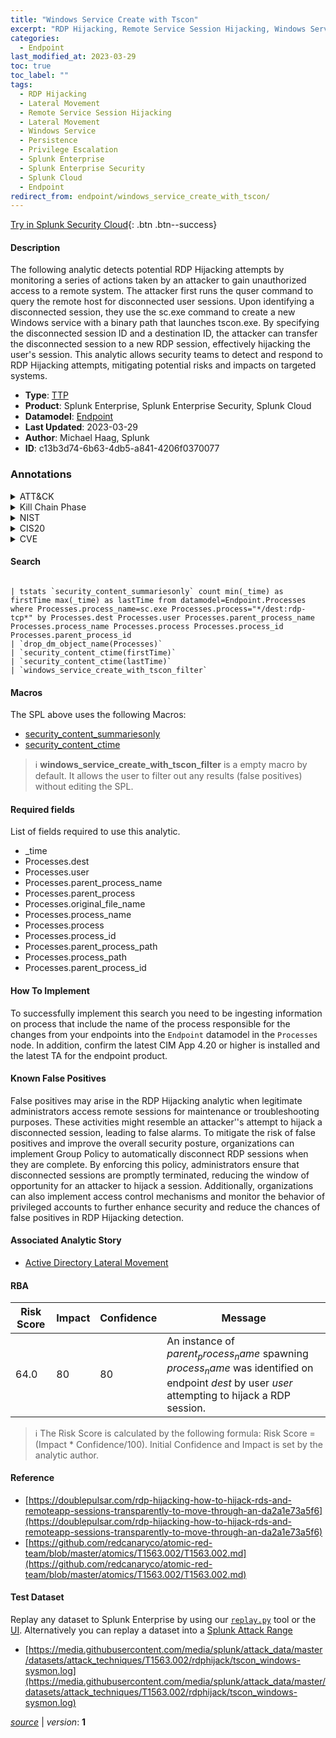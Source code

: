 ```yaml
---
title: "Windows Service Create with Tscon"
excerpt: "RDP Hijacking, Remote Service Session Hijacking, Windows Service"
categories:
  - Endpoint
last_modified_at: 2023-03-29
toc: true
toc_label: ""
tags:
  - RDP Hijacking
  - Lateral Movement
  - Remote Service Session Hijacking
  - Lateral Movement
  - Windows Service
  - Persistence
  - Privilege Escalation
  - Splunk Enterprise
  - Splunk Enterprise Security
  - Splunk Cloud
  - Endpoint
redirect_from: endpoint/windows_service_create_with_tscon/
---
```




[Try in Splunk Security Cloud](https://www.splunk.com/en_us/cyber-security.html){: .btn .btn--success}

#### Description

The following analytic detects potential RDP Hijacking attempts by monitoring a series of actions taken by an attacker to gain unauthorized access to a remote system. The attacker first runs the quser command to query the remote host for disconnected user sessions. Upon identifying a disconnected session, they use the sc.exe command to create a new Windows service with a binary path that launches tscon.exe. By specifying the disconnected session ID and a destination ID, the attacker can transfer the disconnected session to a new RDP session, effectively hijacking the user&#39;s session. This analytic allows security teams to detect and respond to RDP Hijacking attempts, mitigating potential risks and impacts on targeted systems.

- **Type**: [TTP](https://github.com/splunk/security_content/wiki/Detection-Analytic-Types)
- **Product**: Splunk Enterprise, Splunk Enterprise Security, Splunk Cloud
- **Datamodel**: [Endpoint](https://docs.splunk.com/Documentation/CIM/latest/User/Endpoint)
- **Last Updated**: 2023-03-29
- **Author**: Michael Haag, Splunk
- **ID**: c13b3d74-6b63-4db5-a841-4206f0370077

### Annotations
<details>
  <summary>ATT&CK</summary>

<div markdown="1">

#### [ATT&CK](https://attack.mitre.org/)

| ID          | Technique   | Tactic         |
| ----------- | ----------- |--------------- |
| [T1563.002](https://attack.mitre.org/techniques/T1563/002/) | RDP Hijacking | Lateral Movement |

| [T1563](https://attack.mitre.org/techniques/T1563/) | Remote Service Session Hijacking | Lateral Movement |

| [T1543.003](https://attack.mitre.org/techniques/T1543/003/) | Windows Service | Persistence, Privilege Escalation |

</div>
</details>


<details>
  <summary>Kill Chain Phase</summary>

<div markdown="1">

* Exploitation
* Installation


</div>
</details>


<details>
  <summary>NIST</summary>

<div markdown="1">

* DE.CM



</div>
</details>

<details>
  <summary>CIS20</summary>

<div markdown="1">

* CIS 3
* CIS 5
* CIS 16



</div>
</details>

<details>
  <summary>CVE</summary>

<div markdown="1">


</div>
</details>


#### Search

```

| tstats `security_content_summariesonly` count min(_time) as firstTime max(_time) as lastTime from datamodel=Endpoint.Processes where Processes.process_name=sc.exe Processes.process="*/dest:rdp-tcp*" by Processes.dest Processes.user Processes.parent_process_name Processes.process_name Processes.process Processes.process_id Processes.parent_process_id 
| `drop_dm_object_name(Processes)` 
| `security_content_ctime(firstTime)` 
| `security_content_ctime(lastTime)` 
| `windows_service_create_with_tscon_filter`
```

#### Macros
The SPL above uses the following Macros:
* [security_content_summariesonly](https://github.com/splunk/security_content/blob/develop/macros/security_content_summariesonly.yml)
* [security_content_ctime](https://github.com/splunk/security_content/blob/develop/macros/security_content_ctime.yml)

> :information_source:
> **windows_service_create_with_tscon_filter** is a empty macro by default. It allows the user to filter out any results (false positives) without editing the SPL.



#### Required fields
List of fields required to use this analytic.
* _time
* Processes.dest
* Processes.user
* Processes.parent_process_name
* Processes.parent_process
* Processes.original_file_name
* Processes.process_name
* Processes.process
* Processes.process_id
* Processes.parent_process_path
* Processes.process_path
* Processes.parent_process_id



#### How To Implement
To successfully implement this search you need to be ingesting information on process that include the name of the process responsible for the changes from your endpoints into the `Endpoint` datamodel in the `Processes` node. In addition, confirm the latest CIM App 4.20 or higher is installed and the latest TA for the endpoint product.
#### Known False Positives
False positives may arise in the RDP Hijacking analytic when legitimate administrators access remote sessions for maintenance or troubleshooting purposes. These activities might resemble an attacker&#39;&#39;s attempt to hijack a disconnected session, leading to false alarms. To mitigate the risk of false positives and improve the overall security posture, organizations can implement Group Policy to automatically disconnect RDP sessions when they are complete. By enforcing this policy, administrators ensure that disconnected sessions are promptly terminated, reducing the window of opportunity for an attacker to hijack a session. Additionally, organizations can also implement access control mechanisms and monitor the behavior of privileged accounts to further enhance security and reduce the chances of false positives in RDP Hijacking detection.

#### Associated Analytic Story
* [Active Directory Lateral Movement](/stories/active_directory_lateral_movement)




#### RBA

| Risk Score  | Impact      | Confidence   | Message      |
| ----------- | ----------- |--------------|--------------|
| 64.0 | 80 | 80 | An instance of $parent_process_name$ spawning $process_name$ was identified on endpoint $dest$ by user $user$ attempting to hijack a RDP session. |


> :information_source:
> The Risk Score is calculated by the following formula: Risk Score = (Impact * Confidence/100). Initial Confidence and Impact is set by the analytic author.


#### Reference

* [https://doublepulsar.com/rdp-hijacking-how-to-hijack-rds-and-remoteapp-sessions-transparently-to-move-through-an-da2a1e73a5f6](https://doublepulsar.com/rdp-hijacking-how-to-hijack-rds-and-remoteapp-sessions-transparently-to-move-through-an-da2a1e73a5f6)
* [https://github.com/redcanaryco/atomic-red-team/blob/master/atomics/T1563.002/T1563.002.md](https://github.com/redcanaryco/atomic-red-team/blob/master/atomics/T1563.002/T1563.002.md)



#### Test Dataset
Replay any dataset to Splunk Enterprise by using our [`replay.py`](https://github.com/splunk/attack_data#using-replaypy) tool or the [UI](https://github.com/splunk/attack_data#using-ui).
Alternatively you can replay a dataset into a [Splunk Attack Range](https://github.com/splunk/attack_range#replay-dumps-into-attack-range-splunk-server)

* [https://media.githubusercontent.com/media/splunk/attack_data/master/datasets/attack_techniques/T1563.002/rdphijack/tscon_windows-sysmon.log](https://media.githubusercontent.com/media/splunk/attack_data/master/datasets/attack_techniques/T1563.002/rdphijack/tscon_windows-sysmon.log)



[*source*](https://github.com/splunk/security_content/tree/develop/detections/endpoint/windows_service_create_with_tscon.yml) \| *version*: **1**